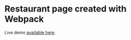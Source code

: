 # Restaurant page created with Webpack

Live demo [available here](https://dansnow.co.uk/restaurant_homepage/).
